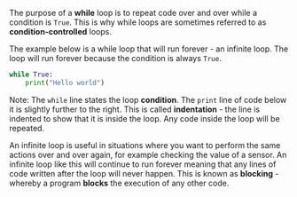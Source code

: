 The purpose of a **while** loop is to repeat code over and over while a condition is `True`. This is why while loops are sometimes referred to as **condition-controlled** loops.

The example below is a while loop that will run forever - an infinite loop. The loop will run forever because the condition is always `True`.

```python
while True:
    print("Hello world")
```

Note: The `while` line states the loop **condition**. The `print` line of code below it is slightly further to the right. This is called __indentation__ - the line is indented to show that it is inside the loop. Any code inside the loop will be repeated.

An infinite loop is useful in situations where you want to perform the same actions over and over again, for example checking the value of a sensor. An infinite loop like this will continue to run forever meaning that any lines of code written after the loop will never happen. This is known as **blocking** - whereby a program **blocks** the execution of any other code.
